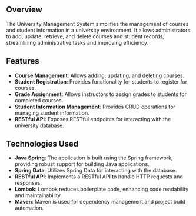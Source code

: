 ## Overview

The University Management System simplifies the management of courses and student information in a university environment. It allows administrators to add, update, retrieve, and delete courses and student records, streamlining administrative tasks and improving efficiency.

## Features

- **Course Management**: Allows adding, updating, and deleting courses.
- **Student Registration**: Provides functionality for students to register for courses.
- **Grade Assignment**: Allows instructors to assign grades to students for completed courses.
- **Student Information Management**: Provides CRUD operations for managing student information.
- **RESTful API**: Exposes RESTful endpoints for interacting with the university database.

## Technologies Used

- **Java Spring**: The application is built using the Spring framework, providing robust support for building Java applications.
- **Spring Data**: Utilizes Spring Data for interacting with the database.
- **RESTful API**: Implements a RESTful API to handle HTTP requests and responses.
- **Lombok**: Lombok reduces boilerplate code, enhancing code readability and maintainability.
- **Maven**: Maven is used for dependency management and project build automation.
